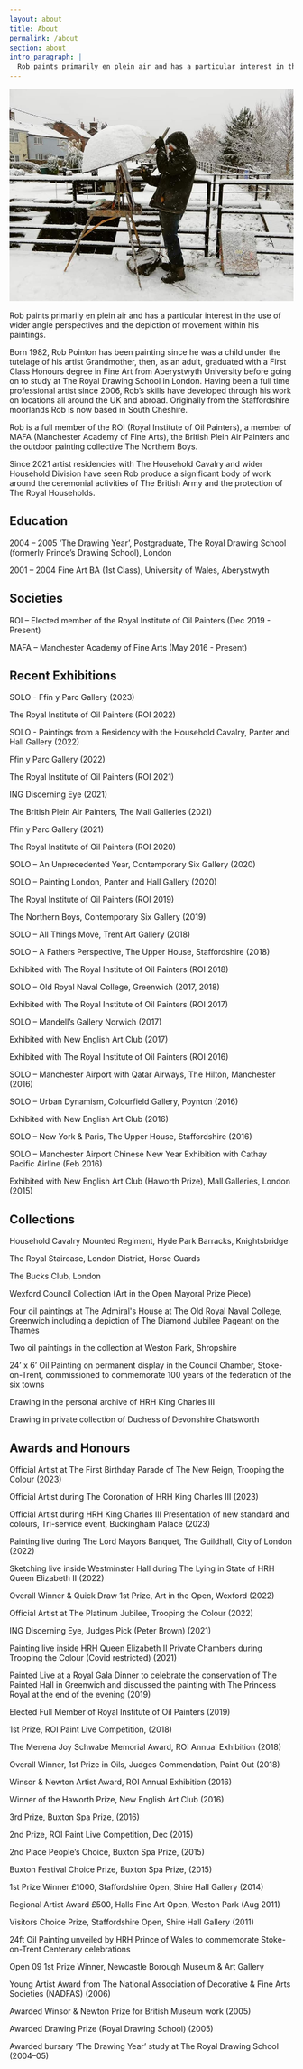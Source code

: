 ```yaml
---
layout: about
title: About
permalink: /about
section: about
intro_paragraph: |
  Rob paints primarily en plein air and has a particular interest in the use of wider angle perspectives and the depiction of movement within his paintings.
---
```

![Rob Pointon painting en plein air](/assets/img/uploads/Rob-Profile-Rode-Heath.jpg)

Rob paints primarily en plein air and has a particular interest in the use of wider angle perspectives and the depiction of movement within his paintings.

Born 1982, Rob Pointon has been painting since he was a child under the tutelage of his artist Grandmother, then, as an adult, graduated with a First Class Honours degree in Fine Art from Aberystwyth University before going on to study at The Royal Drawing School in London. Having been a full time professional artist since 2006, Rob’s skills have developed through his work on locations all around the UK and abroad. Originally from the Staffordshire moorlands Rob is now based in South Cheshire.

Rob is a full member of the ROI (Royal Institute of Oil Painters), a member of MAFA (Manchester Academy of Fine Arts), the British Plein Air Painters and the outdoor painting collective The Northern Boys.

Since 2021 artist residencies with The Household Cavalry and wider Household Division have seen Rob produce a significant body of work around the ceremonial activities of The British Army and the protection of The Royal Households.

## Education

2004 – 2005 ‘The Drawing Year’, Postgraduate, The Royal Drawing School (formerly Prince’s Drawing School), London

2001 – 2004 Fine Art BA (1st Class), University of Wales, Aberystwyth

## Societies

ROI – Elected member of the Royal Institute of Oil Painters (Dec 2019 - Present)

MAFA – Manchester Academy of Fine Arts (May 2016 - Present)

## Recent Exhibitions

SOLO - Ffin y Parc Gallery (2023)

The Royal Institute of Oil Painters (ROI 2022)

SOLO - Paintings from a Residency with the Household Cavalry, Panter and Hall Gallery (2022)

Ffin y Parc Gallery (2022)

The Royal Institute of Oil Painters (ROI 2021)

ING Discerning Eye (2021)

The British Plein Air Painters, The Mall Galleries (2021)

Ffin y Parc Gallery (2021)

The Royal Institute of Oil Painters (ROI 2020)

SOLO – An Unprecedented Year, Contemporary Six Gallery (2020)

SOLO – Painting London, Panter and Hall Gallery (2020)

The Royal Institute of Oil Painters (ROI 2019)

The Northern Boys, Contemporary Six Gallery (2019)

SOLO – All Things Move, Trent Art Gallery (2018)

SOLO – A Fathers Perspective, The Upper House, Staffordshire (2018)

Exhibited with The Royal Institute of Oil Painters (ROI 2018)

SOLO – Old Royal Naval College, Greenwich (2017, 2018)

Exhibited with The Royal Institute of Oil Painters (ROI 2017)

SOLO – Mandell’s Gallery Norwich (2017)

Exhibited with New English Art Club (2017)

Exhibited with The Royal Institute of Oil Painters (ROI 2016)

SOLO – Manchester Airport with Qatar Airways, The Hilton, Manchester (2016)

SOLO – Urban Dynamism, Colourfield Gallery, Poynton (2016)

Exhibited with New English Art Club (2016)

SOLO – New York & Paris, The Upper House, Staffordshire (2016)

SOLO – Manchester Airport Chinese New Year Exhibition with Cathay Pacific Airline (Feb 2016)

Exhibited with New English Art Club (Haworth Prize), Mall Galleries, London (2015)

## Collections

Household Cavalry Mounted Regiment, Hyde Park Barracks, Knightsbridge

The Royal Staircase, London District, Horse Guards

The Bucks Club, London

Wexford Council Collection (Art in the Open Mayoral Prize Piece)

Four oil paintings at The Admiral's House at The Old Royal Naval College, Greenwich including a depiction of The Diamond Jubilee Pageant on the Thames

Two oil paintings in the collection at Weston Park, Shropshire

24’ x 6’ Oil Painting on permanent display in the Council Chamber, Stoke-on-Trent, commissioned to commemorate 100 years of the federation of the six towns

Drawing in the personal archive of HRH King Charles III

Drawing in private collection of Duchess of Devonshire Chatsworth

## Awards and Honours

Official Artist at The First Birthday Parade of The New Reign, Trooping the Colour (2023)

Official Artist during The Coronation of HRH King Charles III (2023)

Official Artist during HRH King Charles III Presentation of new standard and colours, Tri-service event, Buckingham Palace (2023)

Painting live during The Lord Mayors Banquet, The Guildhall, City of London (2022)

Sketching live inside Westminster Hall during The Lying in State of HRH Queen Elizabeth II (2022)

Overall Winner & Quick Draw 1st Prize, Art in the Open, Wexford (2022)

Official Artist at The Platinum Jubilee, Trooping the Colour (2022)

ING Discerning Eye, Judges Pick (Peter Brown) (2021)

Painting live inside HRH Queen Elizabeth II Private Chambers during Trooping the Colour (Covid restricted) (2021) 

Painted Live at a Royal Gala Dinner to celebrate the conservation of The Painted Hall in Greenwich and discussed the painting with The Princess Royal at the end of the evening (2019)

Elected Full Member of Royal Institute of Oil Painters (2019)

1st Prize, ROI Paint Live Competition, (2018)

The Menena Joy Schwabe Memorial Award, ROI Annual Exhibition (2018)

Overall Winner, 1st Prize in Oils, Judges Commendation, Paint Out (2018)

Winsor & Newton Artist Award, ROI Annual Exhibition (2016)

Winner of the Haworth Prize, New English Art Club (2016)

3rd Prize, Buxton Spa Prize, (2016)

2nd Prize, ROI Paint Live Competition, Dec (2015)

2nd Place People’s Choice, Buxton Spa Prize, (2015)

Buxton Festival Choice Prize, Buxton Spa Prize, (2015)

1st Prize Winner £1000, Staffordshire Open, Shire Hall Gallery (2014)

Regional Artist Award £500, Halls Fine Art Open, Weston Park (Aug 2011)

Visitors Choice Prize, Staffordshire Open, Shire Hall Gallery (2011)

24ft Oil Painting unveiled by HRH Prince of Wales to commemorate Stoke-on-Trent Centenary celebrations

Open 09 1st Prize Winner, Newcastle Borough Museum & Art Gallery

Young Artist Award from The National Association of Decorative & Fine Arts Societies (NADFAS) (2006)

Awarded Winsor & Newton Prize for British Museum work (2005)

Awarded Drawing Prize (Royal Drawing School) (2005)

Awarded bursary ‘The Drawing Year’ study at The Royal Drawing School (2004–05)
